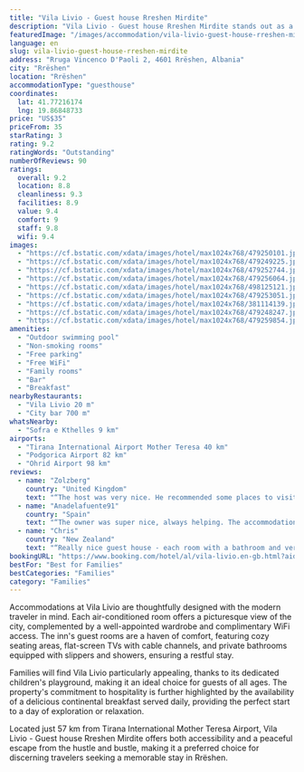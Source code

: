 ```yaml
---
title: "Vila Livio - Guest house Rreshen Mirdite"
description: "Vila Livio - Guest house Rreshen Mirdite stands out as a charming retreat in the heart of Rrëshen, offering a unique blend of comfort and convenience for travelers."
featuredImage: "/images/accommodation/vila-livio-guest-house-rreshen-mirdite-479250101.jpg"
language: en
slug: vila-livio-guest-house-rreshen-mirdite
address: "Rruga Vincenco D'Paoli 2, 4601 Rrëshen, Albania"
city: "Rrëshen"
location: "Rrëshen"
accommodationType: "guesthouse"
coordinates:
  lat: 41.77216174
  lng: 19.86848733
price: "US$35"
priceFrom: 35
starRating: 3
rating: 9.2
ratingWords: "Outstanding"
numberOfReviews: 90
ratings:
  overall: 9.2
  location: 8.8
  cleanliness: 9.3
  facilities: 8.9
  value: 9.4
  comfort: 9
  staff: 9.8
  wifi: 9.4
images:
  - "https://cf.bstatic.com/xdata/images/hotel/max1024x768/479250101.jpg?k=dc4d1390ae3c62b0642424a6cc50f06a143aef9791d478a2ccb65ea1afae19c4&o=&hp=1"
  - "https://cf.bstatic.com/xdata/images/hotel/max1024x768/479249225.jpg?k=0640592d213334f6d8d22158d606776ff02ae1170f08a09df4cd070a44fce0e5&o=&hp=1"
  - "https://cf.bstatic.com/xdata/images/hotel/max1024x768/479252744.jpg?k=981d2f37c299f8084415a804d7c44efa922addc9b7228d6b4e43b5806dcdc8c2&o=&hp=1"
  - "https://cf.bstatic.com/xdata/images/hotel/max1024x768/479256064.jpg?k=9fd3ebd60f63f96483a6e95cf5d2a38a685545dd82649e1f5231053545d7cf50&o=&hp=1"
  - "https://cf.bstatic.com/xdata/images/hotel/max1024x768/498125121.jpg?k=aa5a2563083d869ede702bb0472c32f28d5db63eea56daee83a95629578cb92b&o=&hp=1"
  - "https://cf.bstatic.com/xdata/images/hotel/max1024x768/479253051.jpg?k=a54e28f52e9331446eac2657e6a1328a105578401ee2aebc96ef0185d9832319&o=&hp=1"
  - "https://cf.bstatic.com/xdata/images/hotel/max1024x768/381114139.jpg?k=b48681f0b67f987687f22cc8ea7cdc560b11e2650728384d7f4ddcf2f1373e23&o=&hp=1"
  - "https://cf.bstatic.com/xdata/images/hotel/max1024x768/479248247.jpg?k=4f7da33291af1ada6a0ea7c86e4c09248765c419eadd4455f65f5980c9f2743d&o=&hp=1"
  - "https://cf.bstatic.com/xdata/images/hotel/max1024x768/479259854.jpg?k=393b5e332f60d7b649bdba00432dee0fc2d45e2de040e7f0e732e44f7baff006&o=&hp=1"
amenities:
  - "Outdoor swimming pool"
  - "Non-smoking rooms"
  - "Free parking"
  - "Free WiFi"
  - "Family rooms"
  - "Bar"
  - "Breakfast"
nearbyRestaurants:
  - "Vila Livio 20 m"
  - "City bar 700 m"
whatsNearby:
  - "Sofra e Kthelles 9 km"
airports:
  - "Tirana International Airport Mother Teresa 40 km"
  - "Podgorica Airport 82 km"
  - "Ohrid Airport 98 km"
reviews:
  - name: "Zolzberg"
    country: "United Kingdom"
    text: "“The host was very nice. He recommended some places to visit and gave us some homegrown grapes. Bobby is such a nice dog.”"
  - name: "Anadelafuente91"
    country: "Spain"
    text: "“The owner was super nice, always helping. The accommodation is very confortable and the beds as well. They are new. Breakfast amazing, i totally recommended”"
  - name: "Chris"
    country: "New Zealand"
    text: "“Really nice guest house - each room with a bathroom and very friendly hosts. We enjoyed the breakfast!”"
bookingURL: "https://www.booking.com/hotel/al/vila-livio.en-gb.html?aid=8035640"
bestFor: "Best for Families"
bestCategories: "Families"
category: "Families"
---
```


Accommodations at Vila Livio are thoughtfully designed with the modern traveler in mind. Each air-conditioned room offers a picturesque view of the city, complemented by a well-appointed wardrobe and complimentary WiFi access. The inn's guest rooms are a haven of comfort, featuring cozy seating areas, flat-screen TVs with cable channels, and private bathrooms equipped with slippers and showers, ensuring a restful stay.

Families will find Vila Livio particularly appealing, thanks to its dedicated children's playground, making it an ideal choice for guests of all ages. The property's commitment to hospitality is further highlighted by the availability of a delicious continental breakfast served daily, providing the perfect start to a day of exploration or relaxation.

Located just 57 km from Tirana International Mother Teresa Airport, Vila Livio - Guest house Rreshen Mirdite offers both accessibility and a peaceful escape from the hustle and bustle, making it a preferred choice for discerning travelers seeking a memorable stay in Rrëshen.